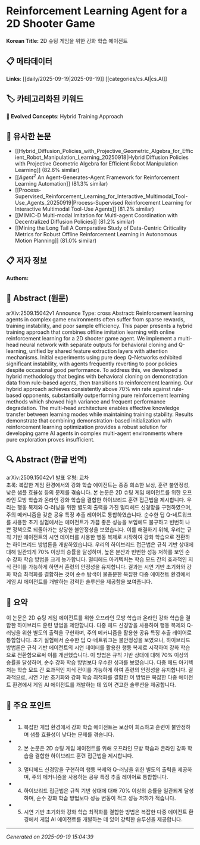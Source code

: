 
# Reinforcement Learning Agent for a 2D Shooter Game

**Korean Title:** 2D 슈팅 게임을 위한 강화 학습 에이전트

## 📋 메타데이터

**Links**: [[daily/2025-09-19|2025-09-19]] [[categories/cs.AI|cs.AI]]

## 🏷️ 카테고리화된 키워드
**🚀 Evolved Concepts**: Hybrid Training Approach

## 🔗 유사한 논문
- [[Hybrid_Diffusion_Policies_with_Projective_Geometric_Algebra_for_Efficient_Robot_Manipulation_Learning_20250918|Hybrid Diffusion Policies with Projective Geometric Algebra for Efficient Robot Manipulation Learning]] (82.6% similar)
- [[$Agent^2$ An Agent-Generates-Agent Framework for Reinforcement Learning Automation]] (81.3% similar)
- [[Process-Supervised_Reinforcement_Learning_for_Interactive_Multimodal_Tool-Use_Agents_20250919|Process-Supervised Reinforcement Learning for Interactive Multimodal Tool-Use Agents]] (81.2% similar)
- [[MIMIC-D Multi-modal Imitation for MultI-agent Coordination with Decentralized Diffusion Policies]] (81.2% similar)
- [[Mining the Long Tail A Comparative Study of Data-Centric Criticality Metrics for Robust Offline Reinforcement Learning in Autonomous Motion Planning]] (81.0% similar)

## 📋 저자 정보

**Authors:** 

## 📄 Abstract (원문)

arXiv:2509.15042v1 Announce Type: cross 
Abstract: Reinforcement learning agents in complex game environments often suffer from sparse rewards, training instability, and poor sample efficiency. This paper presents a hybrid training approach that combines offline imitation learning with online reinforcement learning for a 2D shooter game agent. We implement a multi-head neural network with separate outputs for behavioral cloning and Q-learning, unified by shared feature extraction layers with attention mechanisms. Initial experiments using pure deep Q-Networks exhibited significant instability, with agents frequently reverting to poor policies despite occasional good performance. To address this, we developed a hybrid methodology that begins with behavioral cloning on demonstration data from rule-based agents, then transitions to reinforcement learning. Our hybrid approach achieves consistently above 70% win rate against rule-based opponents, substantially outperforming pure reinforcement learning methods which showed high variance and frequent performance degradation. The multi-head architecture enables effective knowledge transfer between learning modes while maintaining training stability. Results demonstrate that combining demonstration-based initialization with reinforcement learning optimization provides a robust solution for developing game AI agents in complex multi-agent environments where pure exploration proves insufficient.

## 🔍 Abstract (한글 번역)

arXiv:2509.15042v1 발표 유형: 교차  
초록: 복잡한 게임 환경에서의 강화 학습 에이전트는 종종 희소한 보상, 훈련 불안정성, 낮은 샘플 효율성 등의 문제를 겪습니다. 본 논문은 2D 슈팅 게임 에이전트를 위한 오프라인 모방 학습과 온라인 강화 학습을 결합한 하이브리드 훈련 접근법을 제시합니다. 우리는 행동 복제와 Q-러닝을 위한 별도의 출력을 가진 멀티헤드 신경망을 구현하였으며, 주의 메커니즘을 갖춘 공유 특징 추출 레이어로 통합하였습니다. 순수한 딥 Q-네트워크를 사용한 초기 실험에서는 에이전트가 가끔 좋은 성능을 보임에도 불구하고 빈번히 나쁜 정책으로 되돌아가는 상당한 불안정성을 보였습니다. 이를 해결하기 위해, 우리는 규칙 기반 에이전트의 시연 데이터를 사용한 행동 복제로 시작하여 강화 학습으로 전환하는 하이브리드 방법론을 개발하였습니다. 우리의 하이브리드 접근법은 규칙 기반 상대에 대해 일관되게 70% 이상의 승률을 달성하며, 높은 분산과 빈번한 성능 저하를 보인 순수 강화 학습 방법을 크게 능가합니다. 멀티헤드 아키텍처는 학습 모드 간의 효과적인 지식 전이를 가능하게 하면서 훈련의 안정성을 유지합니다. 결과는 시연 기반 초기화와 강화 학습 최적화를 결합하는 것이 순수 탐색이 불충분한 복잡한 다중 에이전트 환경에서 게임 AI 에이전트를 개발하는 강력한 솔루션을 제공함을 보여줍니다.

## 📝 요약

이 논문은 2D 슈팅 게임 에이전트를 위한 오프라인 모방 학습과 온라인 강화 학습을 결합한 하이브리드 훈련 방법을 제안합니다. 다중 헤드 신경망을 사용하여 행동 복제와 Q-러닝을 위한 별도의 출력을 구현하며, 주의 메커니즘을 활용한 공유 특징 추출 레이어로 통합합니다. 초기 실험에서 순수한 딥 Q-네트워크는 불안정성을 보였으나, 하이브리드 방법론은 규칙 기반 에이전트의 시연 데이터를 활용한 행동 복제로 시작하여 강화 학습으로 전환함으로써 이를 개선했습니다. 이 방법은 규칙 기반 상대에 대해 70% 이상의 승률을 달성하며, 순수 강화 학습 방법보다 우수한 성과를 보였습니다. 다중 헤드 아키텍처는 학습 모드 간 효과적인 지식 전이를 가능하게 하여 훈련의 안정성을 유지합니다. 결과적으로, 시연 기반 초기화와 강화 학습 최적화를 결합한 이 방법은 복잡한 다중 에이전트 환경에서 게임 AI 에이전트를 개발하는 데 있어 견고한 솔루션을 제공합니다.

## 🎯 주요 포인트

- 1. 복잡한 게임 환경에서 강화 학습 에이전트는 보상이 희소하고 훈련이 불안정하며 샘플 효율성이 낮다는 문제를 겪습니다.

- 2. 본 논문은 2D 슈팅 게임 에이전트를 위해 오프라인 모방 학습과 온라인 강화 학습을 결합한 하이브리드 훈련 접근법을 제시합니다.

- 3. 멀티헤드 신경망을 구현하여 행동 복제와 Q-러닝을 위한 별도의 출력을 제공하며, 주의 메커니즘을 사용하는 공유 특징 추출 레이어로 통합합니다.

- 4. 하이브리드 접근법은 규칙 기반 상대에 대해 70% 이상의 승률을 일관되게 달성하며, 순수 강화 학습 방법보다 성능 변동이 적고 성능 저하가 적습니다.

- 5. 시연 기반 초기화와 강화 학습 최적화를 결합한 방법은 복잡한 다중 에이전트 환경에서 게임 AI 에이전트를 개발하는 데 있어 강력한 솔루션을 제공합니다.

---

*Generated on 2025-09-19 15:04:39*